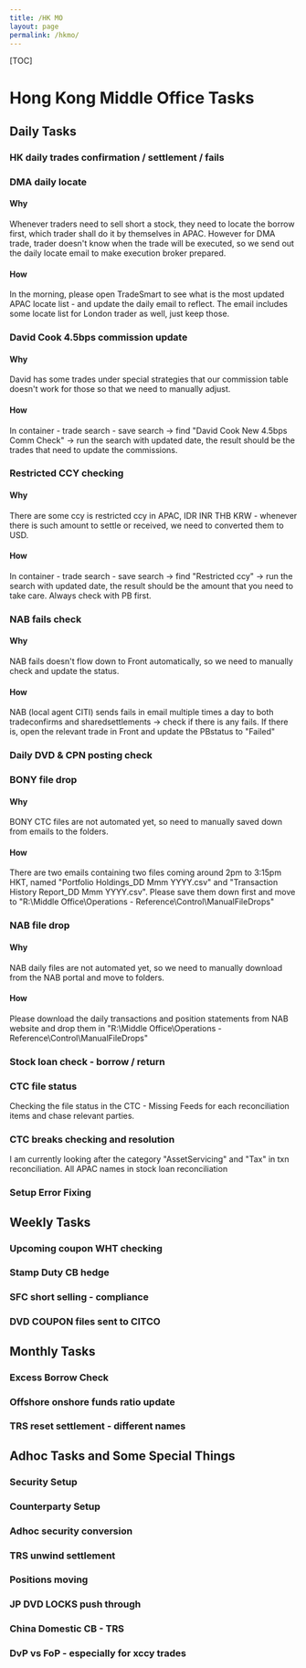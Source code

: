 ```yaml
---
title: /HK MO
layout: page
permalink: /hkmo/
---
```


[TOC]

# Hong Kong Middle Office Tasks
## Daily Tasks
### HK daily trades confirmation / settlement / fails
### DMA daily locate

#### Why

Whenever traders need to sell short a stock, they need to locate the borrow first, which trader shall do it by themselves in APAC. However for DMA trade, trader doesn't know when the trade will be executed, so we send out the daily locate email to make execution broker prepared.

#### How

In the morning, please open TradeSmart to see what is the most updated APAC locate list - and update the daily email to reflect. The email includes some locate list for London trader as well, just keep those.

### David Cook 4.5bps commission update
#### Why
David has some trades under special strategies that our commission table doesn't work for those so that we need to manually adjust.
#### How

In container - trade search - save search -> find "David Cook New 4.5bps Comm Check" -> run the search with updated date, the result should be the trades that need to update the commissions.

### Restricted CCY checking

#### Why

There are some ccy is restricted ccy in APAC, IDR INR THB KRW - whenever there is such amount to settle or received, we need to converted them to USD.

#### How

In container - trade search - save search -> find "Restricted ccy" -> run the search with updated date, the result should be the amount that you need to take care. Always check with PB first.

### NAB fails check

#### Why

NAB fails doesn't flow down to Front automatically, so we need to manually check and update the status.

#### How

NAB (local agent CITI) sends fails in email multiple times a day to both tradeconfirms and sharedsettlements -> check if there is any fails. If there is, open the relevant trade in Front and update the PBstatus to "Failed"

### Daily DVD & CPN posting check
### BONY file drop

#### Why

BONY CTC files are not automated yet, so need to manually saved down from emails to the folders.

#### How

There are two emails containing two files coming around 2pm to 3:15pm HKT, named "Portfolio Holdings_DD Mmm YYYY.csv" and "Transaction History Report_DD Mmm YYYY.csv". Please save them down first and move to "R:\Middle Office\Operations - Reference\Control\ManualFileDrops"

### NAB file drop

#### Why

NAB daily files are not automated yet, so we need to manually download from the NAB portal and move to folders.

#### How

Please download the daily transactions and position statements from NAB website and drop them in "R:\Middle Office\Operations - Reference\Control\ManualFileDrops"

### Stock loan check - borrow / return
### CTC file status
Checking the file status in the CTC - Missing Feeds for each reconciliation items and chase relevant parties.
### CTC breaks checking and resolution
I am currently looking after the category "AssetServicing" and "Tax" in txn reconciliation.
All APAC names in stock loan reconciliation

### Setup Error Fixing



## Weekly Tasks
### Upcoming coupon WHT checking
### Stamp Duty CB hedge
### SFC short selling - compliance
### DVD COUPON files sent to CITCO

## Monthly Tasks
### Excess Borrow Check
### Offshore onshore funds ratio update
### TRS reset settlement - different names

## Adhoc Tasks and Some Special Things
### Security Setup

### Counterparty Setup

### Adhoc security conversion
### TRS unwind settlement
### Positions moving

### JP DVD LOCKS push through

### China Domestic CB - TRS

### DvP vs FoP - especially for xccy trades

